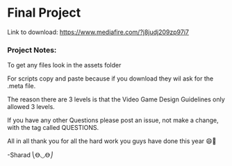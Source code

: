 # Final Project
Link to download: https://www.mediafire.com/?j8judj209zp97i7
### Project Notes:
To get any files look in the assets folder

For scripts copy and paste because if you download they wil ask for the .meta file.

The reason there are 3 levels is that the Video Game Design Guidelines only allowed 3 levels.

If you have any other Questions please post an issue, not make a change, with the tag called QUESTIONS.

All in all thank you for all the hard work you guys have done this year 😄🎉

-Sharad ⎝Ꝋ◡Ꝋ⎠



